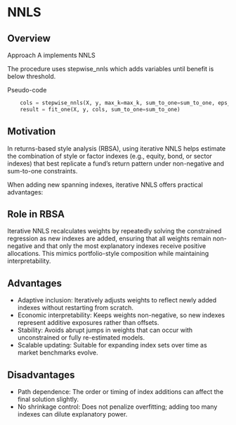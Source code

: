 # NNLS

## Overview

Approach A implements NNLS

The procedure uses stepwise_nnls which adds variables until benefit is below threshold.

Pseudo-code
```python
    cols = stepwise_nnls(X, y, max_k=max_k, sum_to_one=sum_to_one, eps_rmse=eps, mode=mode)
    result = fit_one(X, y, cols, sum_to_one=sum_to_one)
```

## Motivation

In returns-based style analysis (RBSA), using iterative NNLS helps estimate the combination of style or factor indexes (e.g., equity, bond, or sector indexes) that best replicate a fund’s return pattern under non-negative and sum-to-one constraints.

When adding new spanning indexes, iterative NNLS offers practical advantages:

## Role in RBSA

Iterative NNLS recalculates weights by repeatedly solving the constrained regression as new indexes are added, ensuring that all weights remain non-negative and that only the most explanatory indexes receive positive allocations. This mimics portfolio-style composition while maintaining interpretability.

## Advantages

-	Adaptive inclusion: Iteratively adjusts weights to reflect newly added indexes without restarting from scratch.
-	Economic interpretability: Keeps weights non-negative, so new indexes represent additive exposures rather than offsets.
-	Stability: Avoids abrupt jumps in weights that can occur with unconstrained or fully re-estimated models.
-	Scalable updating: Suitable for expanding index sets over time as market benchmarks evolve.

## Disadvantages

-	Path dependence: The order or timing of index additions can affect the final solution slightly.
-	No shrinkage control: Does not penalize overfitting; adding too many indexes can dilute explanatory power.

